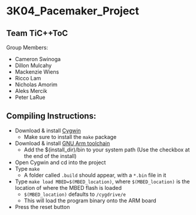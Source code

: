 # 3K04_Pacemaker_Project

## Team TiC++ToC

Group Members:
* Cameron Swinoga
* Dillon Mulcahy
* Mackenzie Wiens
* Ricco Lam
* Nicholas Amorim
* Aleks Mercik
* Peter LaRue

## Compiling Instructions:

- Download & install [Cygwin](https://cygwin.com/install.html)
	- Make sure to install the `make` package
- Download & install [GNU Arm toolchain](https://launchpad.net/gcc-arm-embedded)
	- Add the $(install_dir)/bin to your system path (Use the checkbox at the end of the install)
- Open Cygwin and cd into the project
- Type `make`
	- A folder called `.build` should appear, with a `*.bin` file in it
- Type `make load MBED=$(MBED_location)`, where `$(MBED_location)` is the location of where the MBED flash is loaded
	- `$(MBED_location)` defaults to `/cygdrive/e`
	- This will load the program binary onto the ARM board
- Press the reset button